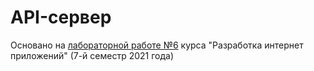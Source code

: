 # API-сервер

Основано на [лабораторной работе №6](https://github.com/sashaqwert/BMSTU_RIP/tree/master/%D0%9B%D0%A0-6) курса "Разработка интернет приложений" (7-й семестр 2021 года)
